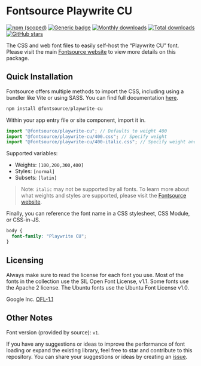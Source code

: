 # Fontsource Playwrite CU

[![npm (scoped)](https://img.shields.io/npm/v/@fontsource/playwrite-cu?color=brightgreen)](https://www.npmjs.com/package/@fontsource/playwrite-cu) [![Generic badge](https://img.shields.io/badge/fontsource-passing-brightgreen)](https://github.com/fontsource/fontsource) [![Monthly downloads](https://badgen.net/npm/dm/@fontsource/playwrite-cu)](https://github.com/fontsource/fontsource) [![Total downloads](https://badgen.net/npm/dt/@fontsource/playwrite-cu)](https://github.com/fontsource/fontsource) [![GitHub stars](https://img.shields.io/github/stars/fontsource/fontsource.svg?style=social&label=Star)](https://github.com/fontsource/fontsource/stargazers)

The CSS and web font files to easily self-host the “Playwrite CU” font. Please visit the main [Fontsource website](https://fontsource.org/fonts/playwrite-cu) to view more details on this package.

## Quick Installation

Fontsource offers multiple methods to import the CSS, including using a bundler like Vite or using SASS. You can find full documentation [here](https://fontsource.org/docs/getting-started/introduction).

```javascript
npm install @fontsource/playwrite-cu
```

Within your app entry file or site component, import it in.

```javascript
import "@fontsource/playwrite-cu"; // Defaults to weight 400
import "@fontsource/playwrite-cu/400.css"; // Specify weight
import "@fontsource/playwrite-cu/400-italic.css"; // Specify weight and style
```

Supported variables:
- Weights: `[100,200,300,400]`
- Styles: `[normal]`
- Subsets: `[latin]`

> Note: `italic` may not be supported by all fonts. To learn more about what weights and styles are supported, please visit the [Fontsource website](https://fontsource.org/fonts/playwrite-cu).

Finally, you can reference the font name in a CSS stylesheet, CSS Module, or CSS-in-JS.

```css
body {
  font-family: "Playwrite CU";
}
```

## Licensing
Always make sure to read the license for each font you use. Most of the fonts in the collection use the SIL Open Font License, v1.1. Some fonts use the Apache 2 license. The Ubuntu fonts use the Ubuntu Font License v1.0.

Google Inc.
[OFL-1.1](http://scripts.sil.org/OFL)

## Other Notes
Font version (provided by source): `v1`.

If you have any suggestions or ideas to improve the performance of font loading or expand the existing library, feel free to star and contribute to this repository. You can share your suggestions or ideas by creating an [issue](https://github.com/fontsource/fontsource/issues).